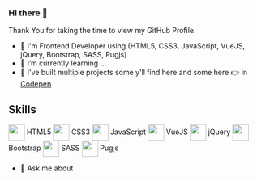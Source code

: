 ### Hi there 👋

Thank You for taking the time to view my GitHub Profile.

- 🔭 I'm Frontend Developer using (HTML5, CSS3, JavaScript, VueJS, jQuery, Bootstrap, SASS, Pugjs)
- 🌱 I’m currently learning ...
- 👯 I've built multiple projects some y'll find here and some here 👉 in [Codepen](https://codepen.io/mogoodia)
## Skills
  <img width = '32px' align= 'center' src="https://raw.githubusercontent.com/rahulbanerjee26/githubAboutMeGenerator/main/icons/html.svg"/> HTML5 <img width = '32px' align= 'center' src="https://raw.githubusercontent.com/rahulbanerjee26/githubAboutMeGenerator/main/icons/css.svg"/> CSS3 <img width = '32px' align= 'center' src="https://raw.githubusercontent.com/rahulbanerjee26/githubAboutMeGenerator/main/icons/javascript.svg"/> JavaScript <img width = '32px' align= 'center' src="https://raw.githubusercontent.com/rahulbanerjee26/githubAboutMeGenerator/main/icons/vuejs.svg"/> VueJS <img width = '32px' align= 'center' src="https://seeklogo.com/images/J/jquery-logo-CFE6ECE363-seeklogo.com.png"/> jQuery <img width = '32px' align= 'center' src="https://raw.githubusercontent.com/rahulbanerjee26/githubAboutMeGenerator/main/icons/bootstrap.svg"/> Bootstrap <img width = '32px' align= 'center' src="https://raw.githubusercontent.com/rahulbanerjee26/githubAboutMeGenerator/main/icons/sass.svg"/> SASS <img width = '32px' align= 'center' src="https://raw.githubusercontent.com/rahulbanerjee26/githubAboutMeGenerator/main/icons/pug.svg"/> Pugjs 
- 💬 Ask me about 
